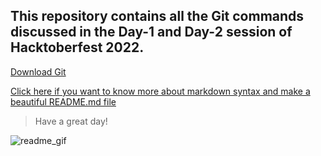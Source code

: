 ## This repository contains all the Git commands discussed in the Day-1 and Day-2 session of Hacktoberfest 2022.



[Download Git](https://git-scm.com/downloads "Git bash")

[Click here if you want to know more about markdown syntax and make a beautiful README.md file](https://dillinger.io/)




>Have a great day!


![readme_gif](https://user-images.githubusercontent.com/87913587/197389233-29428663-702d-4430-835a-1e8ced43893d.gif)
